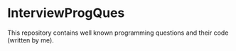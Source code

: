 InterviewProgQues
=================

This repository contains well known programming questions and their code (written by me).
